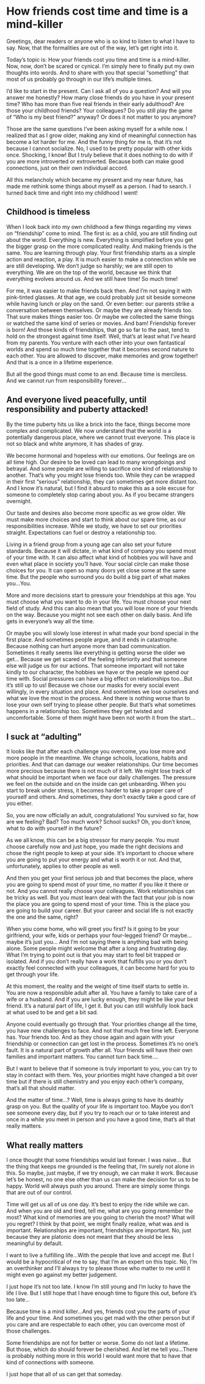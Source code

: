 # How friends cost time and time is a mind-killer

Greetings, dear readers or anyone who is so kind to listen to what I have to say. 
Now, that the formalities are out of the way, let’s get right into it. 

Today’s topic is: How your friends cost you time and time is a mind-killer. Now, now, don’t be scared or cynical. I’m simply here to finally put my own thoughts into words. And to share with you that special “something” that most of us probably go through in our life’s multiple times. 

I’d like to start in the present. Can I ask all of you a question? And will you answer me honestly? How many close friends do you have in your present time? Who has more than five real friends in their early adulthood? Are those your childhood friends? Your colleagues? Do you still play the game of “Who is my best friend?” anyway? Or does it not matter to you anymore? 

Those are the same questions I’ve been asking myself for a while now. 
I realized that as I grow older, making any kind of meaningful connection has become a lot harder for me. And the funny thing for me is, that it’s not because I cannot socialize. No, I used to be pretty popular with other kids once. Shocking, I know! But I truly believe that it does nothing to do with if you are more introverted or extroverted. Because both can make good connections, just on their own individual accord. 

All this melancholy which became my present and my near future, has made me rethink some things about myself as a person. I had to search. I turned back time and right into my childhood I went! 

## Childhood is timeless 

When I look back into my own childhood a few things regarding my views on “friendship” come to mind. The first is: as a child, you are still finding out about the world. Everything is new. Everything is simplified before you get the bigger grasp on the more complicated reality. And making friends is the same. You are learning through play. Your first friendship starts as a simple action and reaction, a play. It is much easier to make a connection while we are still developing. We don’t judge so harshly; we are still open to everything. We are on the top of the world, because we think that everything evolves around us. And we still have time! So much time! 

For me, it was easier to make friends back then. And I’m not saying it with pink-tinted glasses. At that age, we could probably just sit beside someone while having lunch or play on the sand. Or even better: our parents strike a conversation between themselves. Or maybe they are already friends too. That sure makes things easier too. Or maybe we collected the same things or watched the same kind of series or movies. And bam! Friendship forever is born! And those kinds of friendships, that go so far to the past, tend to hold on the strongest against time itself. Well, that’s at least what I’ve heard from my parents. You venture with each other into your own fantastical worlds and spend so much time together that it becomes second nature to each other. You are allowed to discover, make memories and grow together! And that is a once in a lifetime experience. 

But all the good things must come to an end. Because time is merciless. And we cannot run from responsibility forever… 

## And everyone lived peacefully, until responsibility and puberty attacked! 

By the time puberty hits us like a brick into the face, things become more complex and complicated. We now understand that the world is a potentially dangerous place, where we cannot trust everyone. This place is not so black and white anymore, it has shades of gray. 

We become hormonal and hopeless with our emotions. Our feelings are on all time high. Our desire to be loved can lead to many wrongdoings and betrayal. And some people are willing to sacrifice one kind of relationship to another. That’s why you might lose friends too. While they can be wrapped in their first “serious” relationship, they can sometimes get more distant too. And I know it’s natural, but I find it absurd to make this as a sole excuse for someone to completely stop caring about you. As if you became strangers overnight. 

Our taste and desires also become more specific as we grow older. We must make more choices and start to think about our spare time, as our responsibilities increase. While we study, we have to set our priorities straight. Expectations can fuel or destroy a relationship too. 

Living in a friend group from a young age can also set your future standards. Because it will dictate, in what kind of company you spend most of your time with. It can also affect what kind of hobbies you will have and even what place in society you’ll have. Your social circle can make those choices for you. It can open so many doors yet close some at the same time. But the people who surround you do build a big part of what makes you…You. 

More and more decisions start to pressure your friendships at this age. You must choose what you want to do in your life. You must choose your next field of study. And this can also mean that you will lose more of your friends on the way. Because you might not see each other on daily basis. And life gets in everyone’s way all the time. 

Or maybe you will slowly lose interest in what made your bond special in the first place. And sometimes people argue, and it ends in catastrophe. Because nothing can hurt anyone more than bad communication. Sometimes it really seems like everything is getting worse the older we get… Because we get scared of the feeling inferiority and that someone else will judge us for our actions. That someone important will not take kindly to our character, the hobbies we have or the people we spend our time with. Social pressures can have a big effect on relationships too…But it’s still up to us! Because we chose our masks for every social event willingly, in every situation and place. And sometimes we lose ourselves and what we love the most in the process. And there is nothing worse than to lose your own self trying to please other people. But that’s what sometimes happens in a relationship too. Sometimes they get twisted and uncomfortable. Some of them might have been not worth it from the start… 

## I suck at “adulting” 

It looks like that after each challenge you overcome, you lose more and more people in the meantime. We change schools, locations, habits and priorities. And that can damage our weaker relationships. Our time becomes more precious because there is not much of it left. We might lose track of what should be important when we face our daily challenges. The pressure we feel on the outside and on the inside can get unbearding. When you start to break under stress, it becomes harder to take a proper care of yourself and others. And sometimes, they don’t exactly take a good care of you either. 

So, you are now officially an adult, congratulations! You survived so far, how are we feeling? Bad? Too much work? School sucks? Oh, you don’t know, what to do with yourself in the future? 

As we all know, this can be a big stressor for many people. You must choose carefully now and just hope, you made the right decisions and chose the right people to keep at your side. It’s important to choose where you are going to put your energy and what is worth it or not. And that, unfortunately, applies to other people as well. 

And then you get your first serious job and that becomes the place, where you are going to spend most of your time, no matter if you like it there or not. And you cannot really choose your colleagues. Work relationships can be tricky as well. But you must learn deal with the fact that your job is now the place you are going to spend most of your time. This is the place you are going to build your career. But your career and social life is not exactly the one and the same, right? 

When you come home, who will greet you first? Is it going to be your girlfriend, your wife, kids or perhaps your four-legged friend? Or maybe…maybe it’s just you… And I’m not saying there is anything bad with being alone. Some people might welcome that after a long and frustrating day. What I’m trying to point out is that you may start to feel bit trapped or isolated. And if you don’t really have a work that fulfills you or you don’t exactly feel connected with your colleagues, it can become hard for you to get through your life. 

At this moment, the reality and the weight of time itself starts to settle in. You are now a responsible adult after all. You have a family to take care of a wife or a husband. And if you are lucky enough, they might be like your best friend. It’s a natural part of life, I get it. But you can still wishfully look back at what used to be and get a bit sad. 

Anyone could eventually go through that. Your priorities change all the time, you have new challenges to face. And not that much free time left. Everyone has. Your friends too. And as they chose again and again with your friendship or connection can get lost in the process. Sometimes it’s no one’s fault. It is a natural part of growth after all. Your friends will have their own families and important matters. You cannot turn back time…. 

But I want to believe that if someone is truly important to you, you can try to stay in contact with them. Yes, your priorities might have changed a bit over time but if there is still chemistry and you enjoy each other’s company, that’s all that should matter. 

And the matter of time…? Well, time is always going to have its deathly grasp on you. But the quality of your life is important too. Maybe you don’t see someone every day, but if you try to reach our or to take interest and once in a while you meet in person and you have a good time, that’s all that really matters. 

## What really matters 

I once thought that some friendships would last forever. I was naive… But the thing that keeps me grounded is the feeling that, I’m surely not alone in this. So maybe, just maybe, if we try enough, we can make it work. Because let’s be honest, no one else other than us can make the decision for us to be happy. World will always push you around. There are simply some things that are out of our control. 

Time will get us all of us one day. It’s best to enjoy the ride while we can. And when you are old and tired, tell me, what are you going remember the most? What kind of memories are you going to cherish the most? What will you regret? I think by that point, we might finally realize, what was and is important. Relationships are important, friendships are important. No, just because they are platonic does not meant that they should be less meaningful by default. 

I want to live a fulfilling life…With the people that love and accept me. But I would be a hypocritical of me to say, that I’m an expert on this topic. No, I’m an overthinker and I’ll always try to please those who matter to me until it might even go against my better judgement. 

I just hope it’s not too late. I know I’m still young and I’m lucky to have the life I live. But I still hope that I have enough time to figure this out, before it’s too late… 

Because time is a mind killer…And yes, friends cost you the parts of your life and your time. And sometimes you get mad with the other person but if you care and are respectable to each other, you can overcome most of those challenges. 

Some friendships are not for better or worse. Some do not last a lifetime. But those, which do should forever be cherished. And let me tell you…There is probably nothing more in this world I would want more that to have that kind of connections with someone. 

I just hope that all of us can get that someday. 


